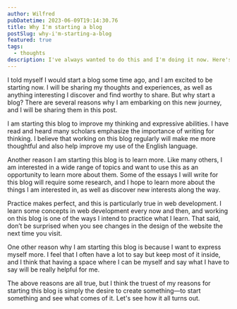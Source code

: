 ```yaml
---
author: Wilfred
pubDatetime: 2023-06-09T19:14:30.76
title: Why I'm starting a blog
postSlug: why-i'm-starting-a-blog
featured: true
tags:
  - thoughts
description: I've always wanted to do this and I'm doing it now. Here's why.
---
```


I told myself I would start a blog some time ago, and I am excited to be starting now. I will be sharing my thoughts and experiences, as well as anything interesting I discover and find worthy to share. But why start a blog? There are several reasons why I am embarking on this new journey, and I will be sharing them in this post.

I am starting this blog to improve my thinking and expressive abilities. I have read and heard many scholars emphasize the importance of writing for thinking. I believe that working on this blog regularly will make me more thoughtful and also help improve my use of the English language.

Another reason I am starting this blog is to learn more. Like many others, I am interested in a wide range of topics and want to use this as an opportunity to learn more about them. Some of the essays I will write for this blog will require some research, and I hope to learn more about the things I am interested in, as well as discover new interests along the way.

Practice makes perfect, and this is particularly true in web development. I learn some concepts in web development every now and then, and working on this blog is one of the ways I intend to practice what I learn. That said, don’t be surprised when you see changes in the design of the website the next time you visit.

One other reason why I am starting this blog is because I want to express myself more. I feel that I often have a lot to say but keep most of it inside, and I think that having a space where I can be myself and say what I have to say will be really helpful for me.

The above reasons are all true, but I think the truest of my reasons for starting this blog is simply the desire to create something—to start something and see what comes of it. Let's see how it all turns out.
